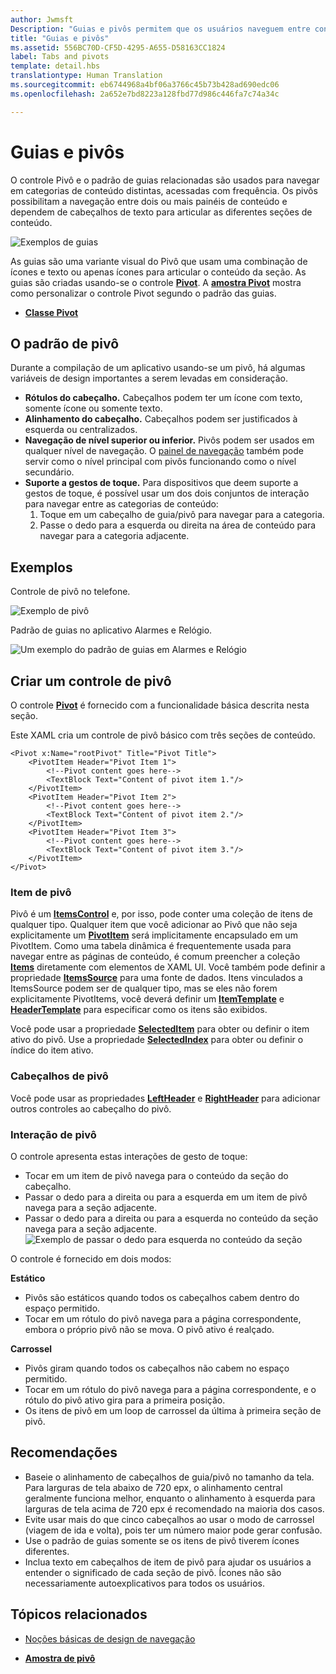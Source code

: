 ```yaml
---
author: Jwmsft
Description: "Guias e pivôs permitem que os usuários naveguem entre conteúdo acessado frequentemente."
title: "Guias e pivôs"
ms.assetid: 556BC70D-CF5D-4295-A655-D58163CC1824
label: Tabs and pivots
template: detail.hbs
translationtype: Human Translation
ms.sourcegitcommit: eb6744968a4bf06a3766c45b73b428ad690edc06
ms.openlocfilehash: 2a652e7bd8223a128fbd77d986c446fa7c74a34c

---
```

# Guias e pivôs

<link rel="stylesheet" href="https://az835927.vo.msecnd.net/sites/uwp/Resources/css/custom.css"> 

O controle Pivô e o padrão de guias relacionadas são usados para navegar em categorias de conteúdo distintas, acessadas com frequência. Os pivôs possibilitam a navegação entre dois ou mais painéis de conteúdo e dependem de cabeçalhos de texto para articular as diferentes seções de conteúdo.

![Exemplos de guias](images/pivot_Hero_main.png)

As guias são uma variante visual do Pivô que usam uma combinação de ícones e texto ou apenas ícones para articular o conteúdo da seção. As guias são criadas usando-se o controle [**Pivot**](https://msdn.microsoft.com/library/windows/apps/xaml/windows.ui.xaml.controls.pivot.aspx). A [**amostra Pivot**](http://go.microsoft.com/fwlink/p/?LinkId=619903) mostra como personalizar o controle Pivot segundo o padrão das guias.



-   [**Classe Pivot**](https://msdn.microsoft.com/library/windows/apps/dn608241)

## O padrão de pivô

Durante a compilação de um aplicativo usando-se um pivô, há algumas variáveis de design importantes a serem levadas em consideração.

- **Rótulos do cabeçalho.**  Cabeçalhos podem ter um ícone com texto, somente ícone ou somente texto.
- **Alinhamento do cabeçalho.**  Cabeçalhos podem ser justificados à esquerda ou centralizados.
- **Navegação de nível superior ou inferior.**  Pivôs podem ser usados em qualquer nível de navegação. O [painel de navegação](nav-pane.md) também pode servir como o nível principal com pivôs funcionando como o nível secundário.
- **Suporte a gestos de toque.**  Para dispositivos que deem suporte a gestos de toque, é possível usar um dos dois conjuntos de interação para navegar entre as categorias de conteúdo:
    1. Toque em um cabeçalho de guia/pivô para navegar para a categoria.
    2. Passe o dedo para a esquerda ou direita na área de conteúdo para navegar para a categoria adjacente.

## Exemplos

Controle de pivô no telefone.

![Exemplo de pivô](images/pivot_example.png)

Padrão de guias no aplicativo Alarmes e Relógio.

![Um exemplo do padrão de guias em Alarmes e Relógio](images/tabs_alarms-and-clock.png)

## Criar um controle de pivô

O controle [**Pivot**](https://msdn.microsoft.com/library/windows/apps/xaml/windows.ui.xaml.controls.pivot.aspx) é fornecido com a funcionalidade básica descrita nesta seção.

Este XAML cria um controle de pivô básico com três seções de conteúdo.

```xaml
<Pivot x:Name="rootPivot" Title="Pivot Title">
    <PivotItem Header="Pivot Item 1">
        <!--Pivot content goes here-->
        <TextBlock Text="Content of pivot item 1."/>
    </PivotItem>
    <PivotItem Header="Pivot Item 2">
        <!--Pivot content goes here-->
        <TextBlock Text="Content of pivot item 2."/>
    </PivotItem>
    <PivotItem Header="Pivot Item 3">
        <!--Pivot content goes here-->
        <TextBlock Text="Content of pivot item 3."/>
    </PivotItem>
</Pivot>
```

### Item de pivô

Pivô é um [**ItemsControl**](https://msdn.microsoft.com/library/windows/apps/xaml/windows.ui.xaml.controls.itemscontrol.aspx) e, por isso, pode conter uma coleção de itens de qualquer tipo. Qualquer item que você adicionar ao Pivô que não seja explicitamente um [**PivotItem**](https://msdn.microsoft.com/library/windows/apps/xaml/windows.ui.xaml.controls.pivotitem.aspx) será implicitamente encapsulado em um PivotItem. Como uma tabela dinâmica é frequentemente usada para navegar entre as páginas de conteúdo, é comum preencher a coleção [**Items**](https://msdn.microsoft.com/library/windows/apps/xaml/windows.ui.xaml.controls.itemscontrol.items.aspx) diretamente com elementos de XAML UI. Você também pode definir a propriedade [**ItemsSource**](https://msdn.microsoft.com/library/windows/apps/xaml/windows.ui.xaml.controls.itemscontrol.itemssource.aspx) para uma fonte de dados. Itens vinculados a ItemsSource podem ser de qualquer tipo, mas se eles não forem explicitamente PivotItems, você deverá definir um [**ItemTemplate**](https://msdn.microsoft.com/library/windows/apps/xaml/windows.ui.xaml.controls.itemscontrol.itemtemplate.aspx) e [**HeaderTemplate**](https://msdn.microsoft.com/library/windows/apps/xaml/windows.ui.xaml.controls.pivot.headertemplate.aspx) para especificar como os itens são exibidos.

Você pode usar a propriedade [**SelectedItem**](https://msdn.microsoft.com/library/windows/apps/xaml/windows.ui.xaml.controls.pivot.selecteditem.aspx) para obter ou definir o item ativo do pivô. Use a propriedade [**SelectedIndex**](https://msdn.microsoft.com/library/windows/apps/xaml/windows.ui.xaml.controls.pivot.selectedindex.aspx) para obter ou definir o índice do item ativo.

### Cabeçalhos de pivô

Você pode usar as propriedades [**LeftHeader**](https://msdn.microsoft.com/library/windows/apps/xaml/windows.ui.xaml.controls.pivot.leftheader.aspx) e [**RightHeader**](https://msdn.microsoft.com/library/windows/apps/xaml/windows.ui.xaml.controls.pivot.rightheader.aspx) para adicionar outros controles ao cabeçalho do pivô.

### Interação de pivô

O controle apresenta estas interações de gesto de toque:

-   Tocar em um item de pivô navega para o conteúdo da seção do cabeçalho.
-   Passar o dedo para a direita ou para a esquerda em um item de pivô navega para a seção adjacente.
-   Passar o dedo para a direita ou para a esquerda no conteúdo da seção navega para a seção adjacente.
![Exemplo de passar o dedo para esquerda no conteúdo da seção](images/pivot_w_hand.png)

O controle é fornecido em dois modos:

**Estático**

-   Pivôs são estáticos quando todos os cabeçalhos cabem dentro do espaço permitido.
-   Tocar em um rótulo do pivô navega para a página correspondente, embora o próprio pivô não se mova. O pivô ativo é realçado.


**Carrossel**

-   Pivôs giram quando todos os cabeçalhos não cabem no espaço permitido.
-   Tocar em um rótulo do pivô navega para a página correspondente, e o rótulo do pivô ativo gira para a primeira posição.
-   Os itens de pivô em um loop de carrossel da última à primeira seção de pivô.


## Recomendações

-   Baseie o alinhamento de cabeçalhos de guia/pivô no tamanho da tela. Para larguras de tela abaixo de 720 epx, o alinhamento central geralmente funciona melhor, enquanto o alinhamento à esquerda para larguras de tela acima de 720 epx é recomendado na maioria dos casos.
-   Evite usar mais do que cinco cabeçalhos ao usar o modo de carrossel (viagem de ida e volta), pois ter um número maior pode gerar confusão.
-   Use o padrão de guias somente se os itens de pivô tiverem ícones diferentes.
-   Inclua texto em cabeçalhos de item de pivô para ajudar os usuários a entender o significado de cada seção de pivô. Ícones não são necessariamente autoexplicativos para todos os usuários.



## Tópicos relacionados

- [Noções básicas de design de navegação](../layout/navigation-basics.md)

- [**Amostra de pivô**](http://go.microsoft.com/fwlink/p/?LinkId=619903)



<!--HONumber=Aug16_HO3-->



